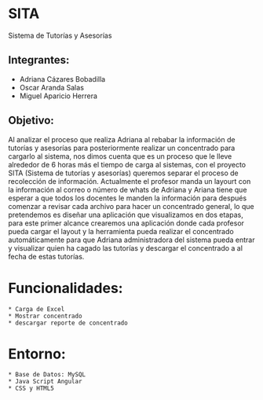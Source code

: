 # SITA
Sistema de Tutorías y Asesorías


## Integrantes:
- Adriana Cázares Bobadilla
- Oscar Aranda Salas
- Miguel Aparicio Herrera

 
## Objetivo:
	
Al analizar el proceso que realiza Adriana al rebabar la información de tutorías y asesorías para posteriormente realizar un concentrado para cargarlo al sistema, nos dimos cuenta que es un proceso que le lleve alrededor de 6 horas más el tiempo de carga al sistemas, con el proyecto SITA (Sistema de tutorías y asesorías) queremos separar el proceso de recolección de información. 
Actualmente el profesor manda un layourt con la información al correo o número de whats de Adriana y Ariana tiene que esperar a que todos los docentes le manden la información para después comenzar a revisar cada archivo para hacer un concentrado general, lo que pretendemos es diseñar una aplicación que visualizamos en dos etapas, para este primer alcance crearemos una aplicación donde cada profesor pueda cargar el layout y la herramienta pueda realizar el concentrado automáticamente para que Adriana administradora del sistema pueda entrar y visualizar quien ha cagado las tutorías y descargar el concentrado a al fecha de estas tutorías.

# Funcionalidades:
	* Carga de Excel
	* Mostrar concentrado
	* descargar reporte de concentrado
# Entorno:
	* Base de Datos: MySQL
	* Java Script Angular
	* CSS y HTML5
